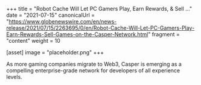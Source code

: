 +++
title = "Robot Cache Will Let PC Gamers Play, Earn Rewards, & Sell ..."
date = "2021-07-15"
canonicalUrl = "https://www.globenewswire.com/en/news-release/2021/07/15/2263695/0/en/Robot-Cache-Will-Let-PC-Gamers-Play-Earn-Rewards-Sell-Games-on-the-Casper-Network.html"
fragment = "content"
weight = 10

[asset]
    image = "placeholder.png"
+++

As more gaming companies migrate to Web3, Casper is emerging as a 
compelling enterprise-grade network for developers of all experience levels.
